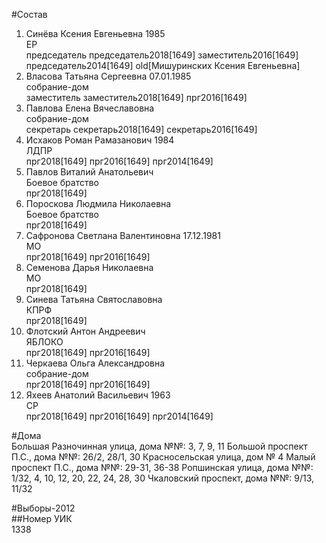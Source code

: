 #Состав  
1. Синёва Ксения Евгеньевна 1985  
    ЕР  
    председатель председатель2018[1649] заместитель2016[1649] председатель2014[1649] old[Мишуринских Ксения Евгеньевна]  
2. Власова Татьяна Сергеевна 07.01.1985  
    собрание-дом  
    заместитель заместитель2018[1649] прг2016[1649]  
3. Павлова Елена Вячеславовна  
    собрание-дом  
    секретарь секретарь2018[1649] секретарь2016[1649]  
4. Исхаков Роман Рамазанович 1984  
    ЛДПР  
    прг2018[1649] прг2016[1649] прг2014[1649]  
5. Павлов Виталий Анатольевич  
    Боевое братство  
    прг2018[1649]  
6. Пороскова Людмила Николаевна  
    Боевое братство  
    прг2018[1649]  
7. Сафронова Светлана Валентиновна 17.12.1981  
    МО  
    прг2018[1649] прг2016[1649]  
8. Семенова Дарья Николаевна  
    МО  
    прг2018[1649]  
9. Синева Татьяна Святославовна  
    КПРФ  
    прг2018[1649]  
10. Флотский Антон Андреевич  
    ЯБЛОКО  
    прг2018[1649] прг2016[1649]  
11. Черкаева Ольга Александровна  
    собрание-дом  
    прг2018[1649] прг2016[1649]  
12. Яхеев Анатолий Васильевич 1963  
    СР  
    прг2018[1649] прг2016[1649] прг2014[1649]  

#Дома  
Большая Разночинная улица, дома №№: 3, 7, 9, 11 Большой проспект П.С., дома №№: 26/2, 28/1, 30 Красносельская улица, дом № 4 Малый проспект П.С., дома №№: 29-31, 36-38 Ропшинская улица, дома №№: 1/32, 4, 10, 12, 20, 22, 24, 28, 30 Чкаловский проспект, дома №№: 9/13, 11/32  
  
#Выборы-2012  
##Номер УИК  
1338  

